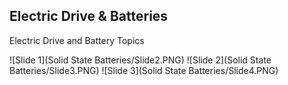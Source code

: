 ## Electric Drive & Batteries
Electric Drive and Battery Topics


![Slide 1](Solid State Batteries/Slide2.PNG)
![Slide 2](Solid State Batteries/Slide3.PNG)
![Slide 3](Solid State Batteries/Slide4.PNG)
